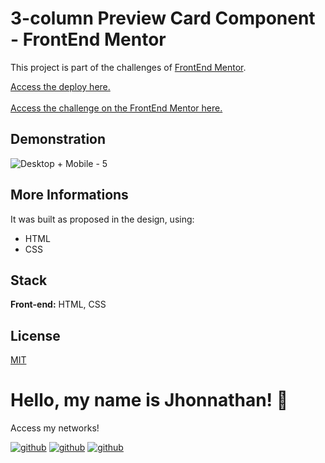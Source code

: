 # 3-column Preview Card Component - FrontEnd Mentor

This project is part of the challenges of [FrontEnd Mentor](https://www.frontendmentor.io/).

[Access the deploy here.](https://columnpreview-frontendmentor.vercel.app/)
<br>
<br>
[Access the challenge on the FrontEnd Mentor here.](https://www.frontendmentor.io/challenges/3column-preview-card-component-pH92eAR2-)

## Demonstration
![Desktop + Mobile - 5](https://github.com/jhonnathandc/columnpreview-frontendmentor/assets/82620787/82a688a5-f89b-4c49-bd3d-0f50c45541ce)


## More Informations

It was built as proposed in the design, using:

- HTML
- CSS

## Stack

**Front-end:** HTML, CSS

## License

[MIT](https://choosealicense.com/licenses/mit/)

# Hello, my name is Jhonnathan! 👋

<p>Access my networks!</p>

[![github](https://img.shields.io/badge/-github-%23333?style=for-the-badge&logo=github&logoColor=white)](https://github.com/jhonnathandc)
[![github](https://img.shields.io/badge/-LinkedIn-%230077B5?style=for-the-badge&logo=linkedin&logoColor=white)]("https://www.linkedin.com/in/jhonnathan-cora-6427661b0/)
[![github](https://img.shields.io/badge/-instagram-%23E4405F?style=for-the-badge&logo=instagram&logoColor=white)](https://www.instagram.com/jhonnathandc/)
